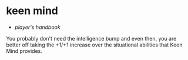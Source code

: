 # <red>keen mind</red>

- *player's handbook*

You probably don't need the intelligence bump and even then, you are better off taking the +1/+1 increase over the situational abilities that Keen Mind provides.
